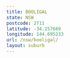 ```yaml
---
title: BOOLIGAL
state: NSW
postcode: 2711
latitude: -34.257669
longitude: 144.695233
url: /nsw/booligal/
layout: suburb
---
```

